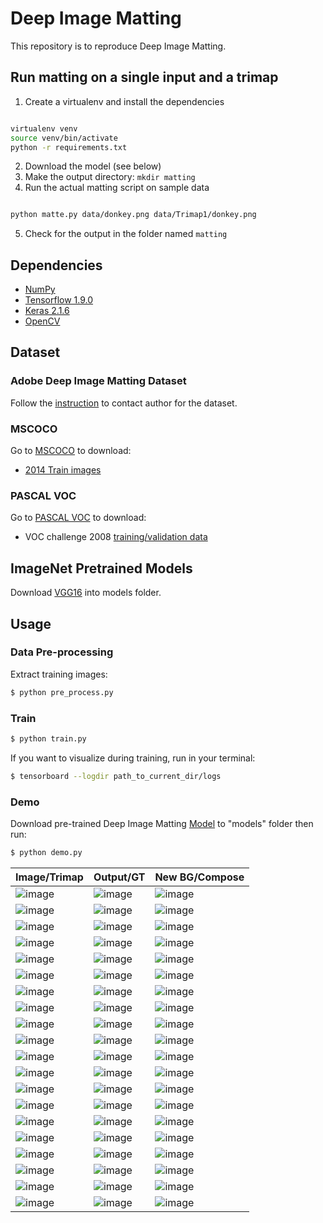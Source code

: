 # Deep Image Matting
This repository is to reproduce Deep Image Matting.

## Run matting on a single input and a trimap

1. Create a virtualenv and install the dependencies
```bash

virtualenv venv
source venv/bin/activate
python -r requirements.txt
```
2. Download the model (see below)
3. Make the output directory: `mkdir matting`
4. Run the actual matting script on sample data
```bash

python matte.py data/donkey.png data/Trimap1/donkey.png
```
5. Check for the output in the folder named `matting`

## Dependencies
- [NumPy](http://docs.scipy.org/doc/numpy-1.10.1/user/install.html)
- [Tensorflow 1.9.0](https://www.tensorflow.org/)
- [Keras 2.1.6](https://keras.io/#installation)
- [OpenCV](https://opencv-python-tutroals.readthedocs.io/en/latest/)

## Dataset
### Adobe Deep Image Matting Dataset
Follow the [instruction](https://sites.google.com/view/deepimagematting) to contact author for the dataset.

### MSCOCO
Go to [MSCOCO](http://cocodataset.org/#download) to download:
* [2014 Train images](http://images.cocodataset.org/zips/train2014.zip)


### PASCAL VOC
Go to [PASCAL VOC](http://host.robots.ox.ac.uk/pascal/VOC/) to download:
* VOC challenge 2008 [training/validation data](http://host.robots.ox.ac.uk/pascal/VOC/voc2008/VOCtrainval_14-Jul-2008.tar)

## ImageNet Pretrained Models
Download [VGG16](https://github.com/fchollet/deep-learning-models/releases/download/v0.1/vgg16_weights_tf_dim_ordering_tf_kernels.h5) into models folder.


## Usage
### Data Pre-processing
Extract training images:
```bash
$ python pre_process.py
```

### Train
```bash
$ python train.py
```

If you want to visualize during training, run in your terminal:
```bash
$ tensorboard --logdir path_to_current_dir/logs
```

### Demo
Download pre-trained Deep Image Matting [Model](https://github.com/foamliu/Deep-Image-Matting/releases/download/v1.0/final.42-0.0398.hdf5) to "models" folder then run:
```bash
$ python demo.py
```

Image/Trimap | Output/GT | New BG/Compose | 
|---|---|---|
|![image](https://github.com/foamliu/Deep-Image-Matting/raw/master/images/0_image.png)  | ![image](https://github.com/foamliu/Deep-Image-Matting/raw/master/images/0_out.png)   | ![image](https://github.com/foamliu/Deep-Image-Matting/raw/master/images/0_new_bg.png) |
|![image](https://github.com/foamliu/Deep-Image-Matting/raw/master/images/0_trimap.png) | ![image](https://github.com/foamliu/Deep-Image-Matting/raw/master/images/0_alpha.png) | ![image](https://github.com/foamliu/Deep-Image-Matting/raw/master/images/0_compose.png)|
|![image](https://github.com/foamliu/Deep-Image-Matting/raw/master/images/1_image.png)  | ![image](https://github.com/foamliu/Deep-Image-Matting/raw/master/images/1_out.png)   | ![image](https://github.com/foamliu/Deep-Image-Matting/raw/master/images/1_new_bg.png) | 
|![image](https://github.com/foamliu/Deep-Image-Matting/raw/master/images/1_trimap.png) | ![image](https://github.com/foamliu/Deep-Image-Matting/raw/master/images/1_alpha.png) | ![image](https://github.com/foamliu/Deep-Image-Matting/raw/master/images/1_compose.png)|
|![image](https://github.com/foamliu/Deep-Image-Matting/raw/master/images/2_image.png)  | ![image](https://github.com/foamliu/Deep-Image-Matting/raw/master/images/2_out.png)   | ![image](https://github.com/foamliu/Deep-Image-Matting/raw/master/images/2_new_bg.png) |
|![image](https://github.com/foamliu/Deep-Image-Matting/raw/master/images/2_trimap.png) | ![image](https://github.com/foamliu/Deep-Image-Matting/raw/master/images/2_alpha.png) | ![image](https://github.com/foamliu/Deep-Image-Matting/raw/master/images/2_compose.png)|
|![image](https://github.com/foamliu/Deep-Image-Matting/raw/master/images/3_image.png)  | ![image](https://github.com/foamliu/Deep-Image-Matting/raw/master/images/3_out.png)   | ![image](https://github.com/foamliu/Deep-Image-Matting/raw/master/images/3_new_bg.png) |
|![image](https://github.com/foamliu/Deep-Image-Matting/raw/master/images/3_trimap.png) | ![image](https://github.com/foamliu/Deep-Image-Matting/raw/master/images/3_alpha.png) | ![image](https://github.com/foamliu/Deep-Image-Matting/raw/master/images/3_compose.png)|
|![image](https://github.com/foamliu/Deep-Image-Matting/raw/master/images/4_image.png)  | ![image](https://github.com/foamliu/Deep-Image-Matting/raw/master/images/4_out.png)   | ![image](https://github.com/foamliu/Deep-Image-Matting/raw/master/images/4_new_bg.png) |
|![image](https://github.com/foamliu/Deep-Image-Matting/raw/master/images/4_trimap.png) | ![image](https://github.com/foamliu/Deep-Image-Matting/raw/master/images/4_alpha.png) | ![image](https://github.com/foamliu/Deep-Image-Matting/raw/master/images/4_compose.png)|
|![image](https://github.com/foamliu/Deep-Image-Matting/raw/master/images/5_image.png)  | ![image](https://github.com/foamliu/Deep-Image-Matting/raw/master/images/5_out.png)   | ![image](https://github.com/foamliu/Deep-Image-Matting/raw/master/images/5_new_bg.png) |
|![image](https://github.com/foamliu/Deep-Image-Matting/raw/master/images/5_trimap.png) | ![image](https://github.com/foamliu/Deep-Image-Matting/raw/master/images/5_alpha.png) | ![image](https://github.com/foamliu/Deep-Image-Matting/raw/master/images/5_compose.png)|
|![image](https://github.com/foamliu/Deep-Image-Matting/raw/master/images/6_image.png)  | ![image](https://github.com/foamliu/Deep-Image-Matting/raw/master/images/6_out.png)   | ![image](https://github.com/foamliu/Deep-Image-Matting/raw/master/images/6_new_bg.png) |
|![image](https://github.com/foamliu/Deep-Image-Matting/raw/master/images/6_trimap.png) | ![image](https://github.com/foamliu/Deep-Image-Matting/raw/master/images/6_alpha.png) | ![image](https://github.com/foamliu/Deep-Image-Matting/raw/master/images/6_compose.png)|
|![image](https://github.com/foamliu/Deep-Image-Matting/raw/master/images/7_image.png)  | ![image](https://github.com/foamliu/Deep-Image-Matting/raw/master/images/7_out.png)   | ![image](https://github.com/foamliu/Deep-Image-Matting/raw/master/images/7_new_bg.png) |
|![image](https://github.com/foamliu/Deep-Image-Matting/raw/master/images/7_trimap.png) | ![image](https://github.com/foamliu/Deep-Image-Matting/raw/master/images/7_alpha.png) | ![image](https://github.com/foamliu/Deep-Image-Matting/raw/master/images/7_compose.png)|
|![image](https://github.com/foamliu/Deep-Image-Matting/raw/master/images/8_image.png)  | ![image](https://github.com/foamliu/Deep-Image-Matting/raw/master/images/8_out.png)   | ![image](https://github.com/foamliu/Deep-Image-Matting/raw/master/images/8_new_bg.png) |
|![image](https://github.com/foamliu/Deep-Image-Matting/raw/master/images/8_trimap.png) | ![image](https://github.com/foamliu/Deep-Image-Matting/raw/master/images/8_alpha.png) | ![image](https://github.com/foamliu/Deep-Image-Matting/raw/master/images/8_compose.png)|
|![image](https://github.com/foamliu/Deep-Image-Matting/raw/master/images/9_image.png)  | ![image](https://github.com/foamliu/Deep-Image-Matting/raw/master/images/9_out.png)   | ![image](https://github.com/foamliu/Deep-Image-Matting/raw/master/images/9_new_bg.png) |
|![image](https://github.com/foamliu/Deep-Image-Matting/raw/master/images/9_trimap.png) | ![image](https://github.com/foamliu/Deep-Image-Matting/raw/master/images/9_alpha.png) | ![image](https://github.com/foamliu/Deep-Image-Matting/raw/master/images/9_compose.png)|

